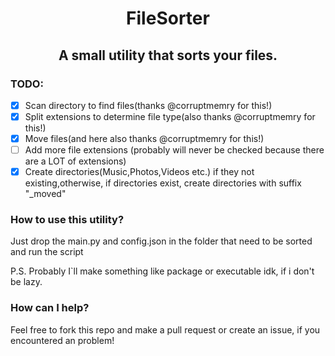 <p align="center">
  <h1 align="center">FileSorter</h1>
</p>
<p align="center">
  <h2 align="center">A small utility that sorts your files.</h2>
</p>

### TODO:
- [x] Scan directory to find files(thanks @corruptmemry for this!)
- [x] Split extensions to determine file type(also thanks @corruptmemry for this!)
- [x] Move files(and here also thanks @corruptmemry for this!)
- [ ] Add more file extensions (probably will never be checked because there are a LOT of extensions)
- [x] Create directories(Music,Photos,Videos etc.) if they not existing,otherwise, if directories exist, create directories with suffix "_moved"
### How to use this utility?
Just drop the main.py and config.json in the folder that need to be sorted and run the script

P.S. Probably I`ll make something like package or executable idk, if i don't be lazy.
### How can I help?
Feel free to fork this repo and make a pull request or create an issue, if you encountered an problem!
